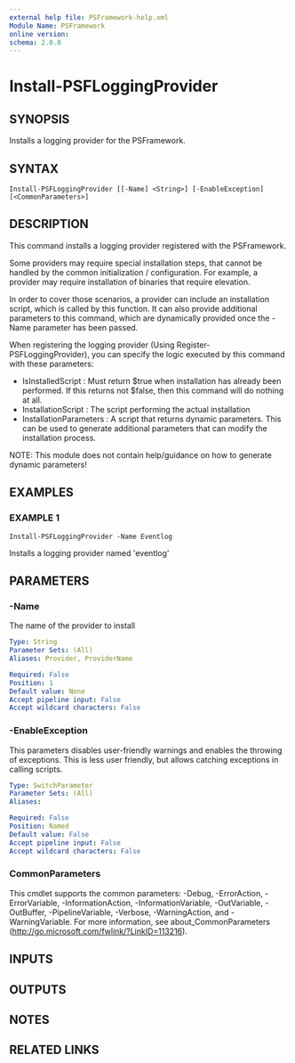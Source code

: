 ```yaml
---
external help file: PSFramework-help.xml
Module Name: PSFramework
online version:
schema: 2.0.0
---
```


# Install-PSFLoggingProvider

## SYNOPSIS
Installs a logging provider for the PSFramework.

## SYNTAX

```
Install-PSFLoggingProvider [[-Name] <String>] [-EnableException] [<CommonParameters>]
```

## DESCRIPTION
This command installs a logging provider registered with the PSFramework.

Some providers may require special installation steps, that cannot be handled by the common initialization / configuration.
For example, a provider may require installation of binaries that require elevation.

In order to cover those scenarios, a provider can include an installation script, which is called by this function.
It can also provide additional parameters to this command, which are dynamically provided once the -Name parameter has been passed.

When registering the logging provider (Using Register-PSFLoggingProvider), you can specify the logic executed by this command with these parameters:
- IsInstalledScript :      Must return $true when installation has already been performed.
If this returns not $false, then this command will do nothing at all.
- InstallationScript :     The script performing the actual installation
- InstallationParameters : A script that returns dynamic parameters.
This can be used to generate additional parameters that can modify the installation process.

NOTE:
This module does not contain help/guidance on how to generate dynamic parameters!

## EXAMPLES

### EXAMPLE 1
```
Install-PSFLoggingProvider -Name Eventlog
```

Installs a logging provider named 'eventlog'

## PARAMETERS

### -Name
The name of the provider to install

```yaml
Type: String
Parameter Sets: (All)
Aliases: Provider, ProviderName

Required: False
Position: 1
Default value: None
Accept pipeline input: False
Accept wildcard characters: False
```

### -EnableException
This parameters disables user-friendly warnings and enables the throwing of exceptions.
This is less user friendly, but allows catching exceptions in calling scripts.

```yaml
Type: SwitchParameter
Parameter Sets: (All)
Aliases:

Required: False
Position: Named
Default value: False
Accept pipeline input: False
Accept wildcard characters: False
```

### CommonParameters
This cmdlet supports the common parameters: -Debug, -ErrorAction, -ErrorVariable, -InformationAction, -InformationVariable, -OutVariable, -OutBuffer, -PipelineVariable, -Verbose, -WarningAction, and -WarningVariable.
For more information, see about_CommonParameters (http://go.microsoft.com/fwlink/?LinkID=113216).

## INPUTS

## OUTPUTS

## NOTES

## RELATED LINKS
